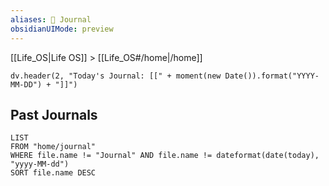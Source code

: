 ```yaml
---
aliases: 📓 Journal
obsidianUIMode: preview
---
```


[[Life_OS|Life OS]] > [[Life_OS#/home|/home]]

<!-- Journal: The journal template is generated when you create a new note in this folder. -->

<!-- Today's Journal: Displays today's journal, whether created or not. -->

```dataviewjs
dv.header(2, "Today's Journal: [[" + moment(new Date()).format("YYYY-MM-DD") + "]]")
```

## Past Journals

<!-- Past Journals: List past journals, sorted from newest to oldest. -->

```dataview
LIST
FROM "home/journal"
WHERE file.name != "Journal" AND file.name != dateformat(date(today), "yyyy-MM-dd")
SORT file.name DESC
```
